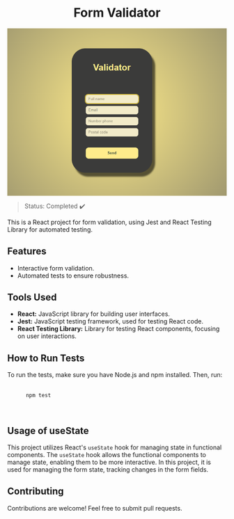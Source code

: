 <h1 align= "center">Form Validator</h1>
<img align= "center" src="./src/assets/validator.png">

   > Status: Completed ✔️ 

  <p>
    This is a React project for form validation, using Jest and React Testing Library for automated testing.
  </p>

  <h2>Features</h2>

  <ul>
    <li>Interactive form validation.</li>
    <li>Automated tests to ensure robustness.</li>
  </ul>

  <h2>Tools Used</h2>

  <ul>
    <li><strong>React:</strong> JavaScript library for building user interfaces.</li>
    <li><strong>Jest:</strong> JavaScript testing framework, used for testing React code.</li>
    <li><strong>React Testing Library:</strong> Library for testing React components, focusing on user interactions.</li>
  </ul>


  <h2>How to Run Tests</h2>

  <p>To run the tests, make sure you have Node.js and npm installed. Then, run:</p>

  <pre>
    <code>
      npm test
    </code>
  </pre>

  <h2>Usage of useState</h2>

  <p>
    This project utilizes React's <code>useState</code> hook for managing state in functional components.
    The <code>useState</code> hook allows the functional components to manage state, enabling them to be more interactive.
    In this project, it is used for managing the form state, tracking changes in the form fields.
  </p>

  <h2>Contributing</h2>

  <p>Contributions are welcome! Feel free to submit pull requests.</p>

 
